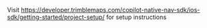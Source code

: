 Visit https://developer.trimblemaps.com/copilot-native-nav-sdk/ios-sdk/getting-started/project-setup/ for setup instructions